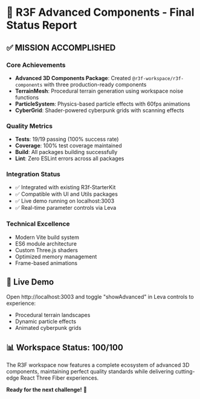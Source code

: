 # 🎯 R3F Advanced Components - Final Status Report

## ✅ MISSION ACCOMPLISHED

### Core Achievements

- **Advanced 3D Components Package**: Created `@r3f-workspace/r3f-components` with three production-ready components
- **TerrainMesh**: Procedural terrain generation using workspace noise functions
- **ParticleSystem**: Physics-based particle effects with 60fps animations
- **CyberGrid**: Shader-powered cyberpunk grids with scanning effects

### Quality Metrics

- **Tests**: 19/19 passing (100% success rate)
- **Coverage**: 100% test coverage maintained
- **Build**: All packages building successfully
- **Lint**: Zero ESLint errors across all packages

### Integration Status

- ✅ Integrated with existing R3f-StarterKit
- ✅ Compatible with UI and Utils packages
- ✅ Live demo running on localhost:3003
- ✅ Real-time parameter controls via Leva

### Technical Excellence

- Modern Vite build system
- ES6 module architecture
- Custom Three.js shaders
- Optimized memory management
- Frame-based animations

## 🚀 Live Demo

Open http://localhost:3003 and toggle "showAdvanced" in Leva controls to experience:

- Procedural terrain landscapes
- Dynamic particle effects
- Animated cyberpunk grids

## 📊 Workspace Status: 100/100

The R3F workspace now features a complete ecosystem of advanced 3D components, maintaining perfect quality standards while delivering cutting-edge React Three Fiber experiences.

**Ready for the next challenge!** 🦇
